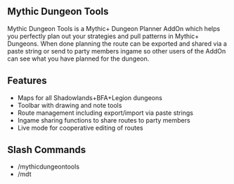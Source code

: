 Mythic Dungeon Tools
------------------

Mythic Dungeon Tools is a Mythic+ Dungeon Planner AddOn which helps you perfectly plan out your strategies and pull patterns in Mythic+ Dungeons. When done planning the route can be exported and shared via a paste string or send to party members ingame so other users of the AddOn can see what you have planned for the dungeon.


Features
------------------
- Maps for all Shadowlands+BFA+Legion dungeons
- Toolbar with drawing and note tools
- Route management including export/import via paste strings
- Ingame sharing functions to share routes to party members
- Live mode for cooperative editing of routes


Slash Commands
------------------
- /mythicdungeontools
- /mdt
